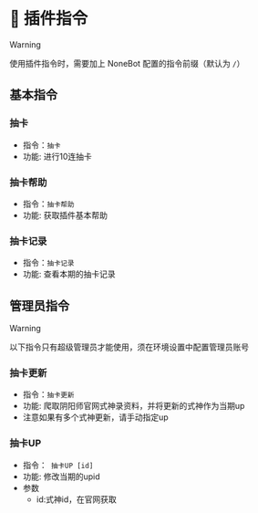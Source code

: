 # 🔮 插件指令

> [!WARNING]
> 使用插件指令时，需要加上 NoneBot 配置的指令前缀（默认为 `/`）

## 基本指令

### 抽卡

- 指令：`抽卡`
- 功能: 进行10连抽卡

### 抽卡帮助

- 指令：`抽卡帮助`
- 功能: 获取插件基本帮助

### 抽卡记录

- 指令：`抽卡记录`
- 功能: 查看本期的抽卡记录

## 管理员指令

> [!WARNING]
> 以下指令只有超级管理员才能使用，须在环境设置中配置管理员账号

### 抽卡更新

- 指令：`抽卡更新`
- 功能: 爬取阴阳师官网式神录资料，并将更新的式神作为当期up
- 注意如果有多个式神更新，请手动指定up

### 抽卡UP

- 指令：` 抽卡UP [id]` 
- 功能: 修改当期的upid
- 参数
  - id:式神id，在官网获取


